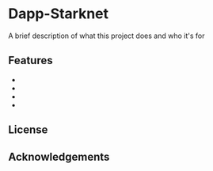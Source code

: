 
# Dapp-Starknet 

A brief description of what this project does and who it's for


## Features

- 
- 
- 
- 


## License



## Acknowledgements




